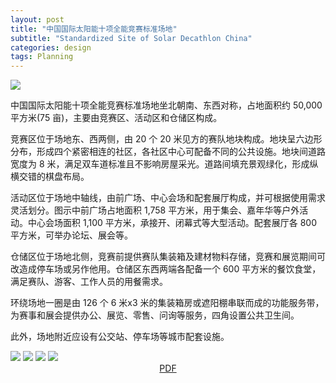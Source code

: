 ```yaml
---
layout: post
title: "中国国际太阳能十项全能竞赛标准场地"
subtitle: "Standardized Site of Solar Decathlon China"
categories: design
tags: Planning
---
```




<img src="{{ site.baseurl }}/assets/img/sdc-site/aerial_view.png" class="post-img">

中国国际太阳能十项全能竞赛标准场地坐北朝南、东西对称，占地面积约 50,000 平方米(75 亩)，主要由竞赛区、活动区和仓储区构成。

<!-- more -->

竞赛区位于场地东、西两侧，由 20 个 20 米见方的赛队地块构成。地块呈六边形分布，形成四个紧密相连的社区，各社区中心可配备不同的公共设施。地块间道路宽度为 8 米，满足双车道标准且不影响房屋采光。道路间填充景观绿化，形成纵横交错的棋盘布局。

活动区位于场地中轴线，由前广场、中心会场和配套展厅构成，并可根据使用需求灵活划分。图示中前广场占地面积 1,758 平方米，用于集会、嘉年华等户外活动。中心会场面积 1,100 平方米，承接开、闭幕式等大型活动。配套展厅各 800 平方米，可举办论坛、展会等。

仓储区位于场地北侧，竞赛前提供赛队集装箱及建材物料存储，竞赛和展览期间可改造成停车场或另作他用。仓储区东西两端各配备一个 600 平方米的餐饮食堂，满足赛队、游客、工作人员的用餐需求。

环绕场地一圈是由 126 个 6 米x3 米的集装箱房或遮阳棚串联而成的功能服务带，为赛事和展会提供办公、展览、零售、问询等服务，四角设置公共卫生间。

此外，场地附近应设有公交站、停车场等城市配套设施。

<img src="{{ site.baseurl }}/assets/img/sdc-site/top_view.jpg" class="post-img">

<img src="{{ site.baseurl }}/assets/img/sdc-site/main_entrance1.jpg" class="post-img">

<img src="{{ site.baseurl }}/assets/img/sdc-site/signage.jpg" class="post-img">

<img src="{{ site.baseurl }}/assets/img/sdc-site/tour_route.png" class="post-img">

<center>
	<a class="btn btn-sm btn-round" href="{{ site.baseurl }}/assets/doc/sdc_standardized_site.pdf" target="_blank">
		<span class="glyphicon glyphicon-file"></span> PDF
	</a>
</center>
